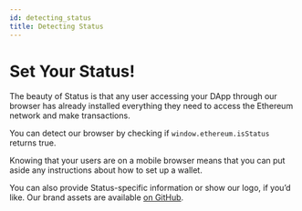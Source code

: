 ```yaml
---
id: detecting_status
title: Detecting Status
---
```

# Set Your Status! 

The beauty of Status is that any user accessing your DApp through our browser has already installed everything they need to access the Ethereum network and make transactions.

You can detect our browser by checking if `window.ethereum.isStatus` returns true.

Knowing that your users are on a mobile browser means that you can put aside any instructions about how to set up a wallet.

You can also provide Status-specific information or show our logo, if you’d like. Our brand assets are available [on GitHub](https://github.com/status-im/design-guides).
